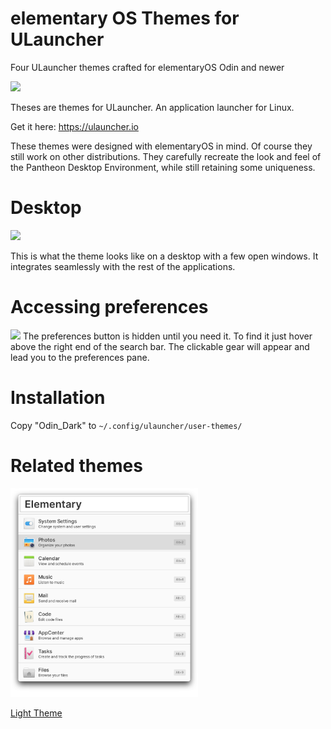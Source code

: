 # elementary OS Themes for ULauncher

Four ULauncher themes crafted for elementaryOS Odin and newer

<img src="https://raw.githubusercontent.com/heidefinnischen/ULauncher-elementary_Dark_Theme/main/Resources/preview.png" width="600" />

Theses are themes for ULauncher. An application launcher for Linux. 

Get it here: https://ulauncher.io

These themes were designed with elementaryOS in mind. Of course they still work on other distributions. They carefully recreate the look and feel of the Pantheon Desktop Environment, while still retaining some uniqueness.

# Desktop

<img src="https://github.com/heidefinnischen/ULauncher-elementary_Dark_Theme/blob/main/Resources/desktop_dark.png"/>

This is what the theme looks like on a desktop with a few open windows. It integrates seamlessly with the rest of the applications.

# Accessing preferences

<img src="https://github.com/heidefinnischen/ULauncher-elementary_Dark_Theme/blob/main/Resources/hidden_preferences.png" width="600" />
The preferences button is hidden until you need it. To find it just hover above the right end of the search bar. The clickable gear will appear and lead you to the preferences pane.

# Installation

Copy "Odin_Dark" to  `~/.config/ulauncher/user-themes/`

# Related themes

<a href="https://github.com/heidefinnischen/ULauncher-elementary_Light_Theme">
<img src="https://github.com/heidefinnischen/ULauncher-elementary_Light_Theme/blob/main/Resources/preview.png" width="300"/> 
</a>

<br>

<a href="https://github.com/heidefinnischen/ULauncher-elementary_Light_Theme"> Light Theme </a>
